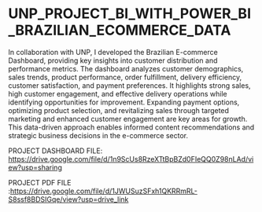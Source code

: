 # UNP_PROJECT_BI_WITH_POWER_BI_BRAZILIAN_ECOMMERCE_DATA
In collaboration with UNP, I developed the Brazilian E-commerce Dashboard, providing key insights into customer distribution and performance metrics. The dashboard analyzes customer demographics, sales trends, product performance, order fulfillment, delivery efficiency, customer satisfaction, and payment preferences. It highlights strong sales, high customer engagement, and effective delivery operations while identifying opportunities for improvement. Expanding payment options, optimizing product selection, and revitalizing sales through targeted marketing and enhanced customer engagement are key areas for growth. This data-driven approach enables informed content recommendations and strategic business decisions in the 
e-commerce sector.

PROJECT DASHBOARD FILE: https://drive.google.com/file/d/1n9ScUs8RzeXTtBpBZd0FIeQQ0Z98nLAd/view?usp=sharing

PROJECT PDF FILE :https://drive.google.com/file/d/1JWUSuzSFxh1QKRRmRL-S8ssf8BDSIGqe/view?usp=drive_link








